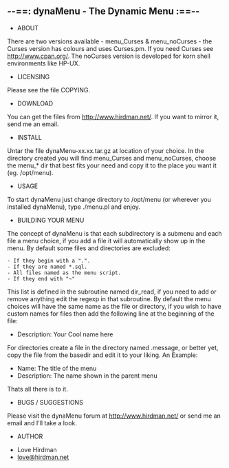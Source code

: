 --==:  dynaMenu - The Dynamic Menu  :==--
-----------------------------------------


 * ABOUT

There are two versions available - menu_Curses & menu_noCurses - 
the Curses version has colours and uses Curses.pm. If you need 
Curses see http://www.cpan.org/. The noCurses version is developed 
for korn shell environments like HP-UX.


* LICENSING

Please see the file COPYING.


* DOWNLOAD

You can get the files from http://www.hirdman.net/. If you want to 
mirror it, send me an email.

* INSTALL

Untar the file dynaMenu-xx.xx.tar.gz at location of your choice. In the 
directory created you will find menu_Curses and menu_noCurses, choose 
the menu_* dir that best fits your need and copy it to the place
you want it (eg. /opt/menu).


* USAGE

To start dynaMenu just change directory to /opt/menu (or wherever 
you installed dynaMenu), type ./menu.pl and enjoy.


* BUILDING YOUR MENU

The concept of dynaMenu is that each subdirectory is a submenu and 
each file a menu choice, if you add a file it will automatically 
show up in the menu. By default some files and directories are 
excluded:

	- If they begin with a ".".
	- If they are named *.sql.
	- All files named as the menu script.
	- If they end with "~"

This list is defined in the subroutine named dir_read, if you need
to add or remove anything edit the regexp in that subroutine.
By default the menu choices will have the same name as the file or
directory, if you wish to have custom names for files then add the 
following line at the beginning of the file:

* Description: Your Cool name here

For directories create a file in the directory named .message, or
better yet, copy the file from the basedir and edit it to your 
liking. An Example:

* Name: The title of the menu
* Description: The name shown in the parent menu

Thats all there is to it.


* BUGS / SUGGESTIONS

Please visit the dynaMenu forum at http://www.hirdman.net/ or 
send me an email and I'll take a look.


* AUTHOR

- Love Hirdman
- love@hirdman.net

